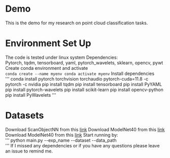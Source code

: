 # Demo
This is the demo for my research on point cloud classification tasks.<br />



# Environment Set Up
The code is tested under linux system
Dependencies:<br />
Pytorch, tqdm, tensorboard, yaml, pytorch_wavelets, sklearn, opencv, pywt<br />
Create conda environment and activate<br />
`
conda create --name myenv
conda activate myenv
`
Install dependencies<br />
'''
conda install pytorch torchvision torchaudio pytorch-cuda=11.8 -c pytorch -c nvidia
pip install tqdm
pip install tensorboard
pip install PyYAML
pip install pytorch-wavelets
pip install scikit-learn
pip install opencv-python
pip install PyWavelets
'''
# Datasets
Download ScanObjectNN from this [link](https://drive.google.com/file/d/1xzh7a__wHvg6lUAWi-Hbanyt4XHPtw0Y/view)
Download ModelNet40 from this [link](https://drive.google.com/file/d/10faoJ5rRT96Nhdqo9tGD3q7Vg_ZZ2apZ/view)
Download ModelNet40 from this [link](https://drive.google.com/file/d/1EFbGbtmORogjbbQ22giChio3i_G5Oahk/view)
Start running by:<br />
'''
python main.py --exp_name <exp name> --dataset <dataset name> --data_path <your data path>  
'''
If I missed any dependencies or if you have any questions please leave an issue to remind me.

